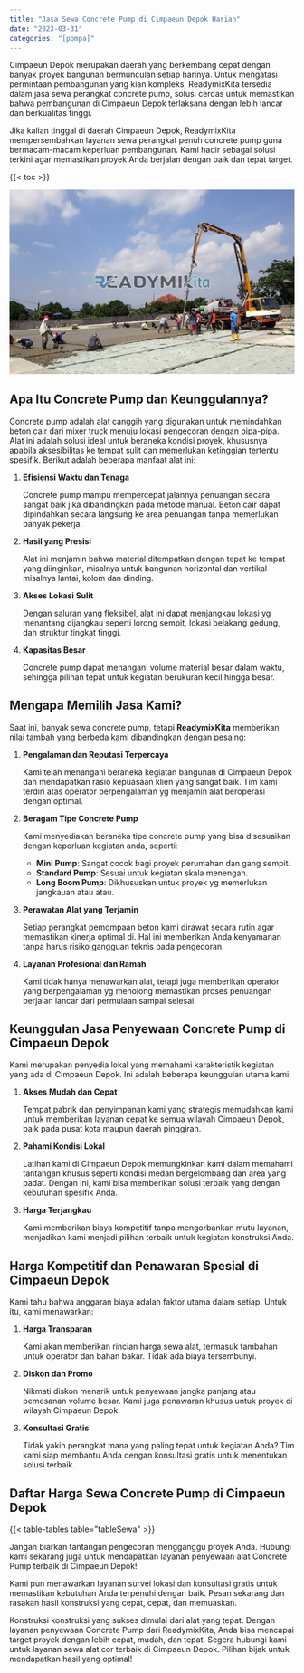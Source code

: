 ```yaml
---
title: "Jasa Sewa Concrete Pump di Cimpaeun Depok Harian"
date: "2023-03-31"
categories: "[pompa]"
---
```


Cimpaeun Depok merupakan daerah yang berkembang cepat dengan banyak proyek bangunan bermunculan setiap harinya. Untuk mengatasi permintaan pembangunan yang kian kompleks, ReadymixKita tersedia dalam jasa sewa perangkat concrete pump, solusi cerdas untuk memastikan bahwa pembangunan di Cimpaeun Depok terlaksana dengan lebih lancar dan berkualitas tinggi.

Jika kalian tinggal di daerah Cimpaeun Depok, ReadymixKita mempersembahkan layanan sewa perangkat penuh concrete pump guna bermacam-macam keperluan pembangunan. Kami hadir sebagai solusi terkini agar memastikan proyek Anda berjalan dengan baik dan tepat target.

{{< toc >}}

![Jasa Sewa Concrete Pump di Cimpaeun Depok Harian](/images/pompa/sewa-pompa-11.jpg)

## Apa Itu Concrete Pump dan Keunggulannya?

Concrete pump adalah alat canggih yang digunakan untuk memindahkan beton cair dari mixer truck menuju lokasi pengecoran dengan pipa-pipa. Alat ini adalah solusi ideal untuk beraneka kondisi proyek, khususnya apabila aksesibilitas ke tempat sulit dan memerlukan ketinggian tertentu spesifik. Berikut adalah beberapa manfaat alat ini:

1. **Efisiensi Waktu dan Tenaga**

   Concrete pump mampu mempercepat jalannya penuangan secara sangat baik jika dibandingkan pada metode manual. Beton cair dapat dipindahkan secara langsung ke area penuangan tanpa memerlukan banyak pekerja.

2. **Hasil yang Presisi**

   Alat ini menjamin bahwa material ditempatkan dengan tepat ke tempat yang diinginkan, misalnya untuk bangunan horizontal dan vertikal misalnya lantai, kolom dan dinding.

3. **Akses Lokasi Sulit**

   Dengan saluran yang fleksibel, alat ini dapat menjangkau lokasi yg menantang dijangkau seperti lorong sempit, lokasi belakang gedung, dan struktur tingkat tinggi.

4. **Kapasitas Besar**

   Concrete pump dapat menangani volume material besar dalam waktu, sehingga pilihan tepat untuk kegiatan berukuran kecil hingga besar.

## Mengapa Memilih Jasa Kami?

Saat ini, banyak sewa concrete pump, tetapi **ReadymixKita** memberikan nilai tambah yang berbeda kami dibandingkan dengan pesaing:

1. **Pengalaman dan Reputasi Terpercaya**

   Kami telah menangani beraneka kegiatan bangunan di Cimpaeun Depok dan mendapatkan rasio kepuasaan klien yang sangat baik. Tim kami terdiri atas operator berpengalaman yg menjamin alat beroperasi dengan optimal.

2. **Beragam Tipe Concrete Pump**

   Kami menyediakan beraneka tipe concrete pump yang bisa disesuaikan dengan keperluan kegiatan anda, seperti:
   - **Mini Pump**: Sangat cocok bagi proyek perumahan dan gang sempit.
   - **Standard Pump**: Sesuai untuk kegiatan skala menengah.
   - **Long Boom Pump**: Dikhususkan untuk proyek yg memerlukan jangkauan atau atau.

3. **Perawatan Alat yang Terjamin**

   Setiap perangkat pemompaan beton kami dirawat secara rutin agar memastikan kinerja optimal di. Hal ini memberikan Anda kenyamanan tanpa harus risiko gangguan teknis pada pengecoran.

4. **Layanan Profesional dan Ramah**

   Kami tidak hanya menawarkan alat, tetapi juga memberikan operator yang berpengalaman yg menolong memastikan proses penuangan berjalan lancar dari permulaan sampai selesai.

## Keunggulan Jasa Penyewaan Concrete Pump di Cimpaeun Depok

Kami merupakan penyedia lokal yang memahami karakteristik kegiatan yang ada di Cimpaeun Depok. Ini adalah beberapa keunggulan utama kami:

1. **Akses Mudah dan Cepat**

   Tempat pabrik dan penyimpanan kami yang strategis memudahkan kami untuk memberikan layanan cepat ke semua wilayah Cimpaeun Depok, baik pada pusat kota maupun daerah pinggiran.

2. **Pahami Kondisi Lokal**

   Latihan kami di Cimpaeun Depok memungkinkan kami dalam memahami tantangan khusus seperti kondisi medan bergelombang dan area yang padat. Dengan ini, kami bisa memberikan solusi terbaik yang dengan kebutuhan spesifik Anda.

3. **Harga Terjangkau**

   Kami memberikan biaya kompetitif tanpa mengorbankan mutu layanan, menjadikan kami menjadi pilihan terbaik untuk kegiatan konstruksi Anda.

## Harga Kompetitif dan Penawaran Spesial di Cimpaeun Depok

Kami tahu bahwa anggaran biaya adalah faktor utama dalam setiap. Untuk itu, kami menawarkan:

1. **Harga Transparan**

   Kami akan memberikan rincian harga sewa alat, termasuk tambahan untuk operator dan bahan bakar. Tidak ada biaya tersembunyi.

2. **Diskon dan Promo**

   Nikmati diskon menarik untuk penyewaan jangka panjang atau pemesanan volume besar. Kami juga penawaran khusus untuk proyek di wilayah Cimpaeun Depok.

3. **Konsultasi Gratis**

   Tidak yakin perangkat mana yang paling tepat untuk kegiatan Anda? Tim kami siap membantu Anda dengan konsultasi gratis untuk menentukan solusi terbaik.

## Daftar Harga Sewa Concrete Pump di Cimpaeun Depok

{{< table-tables table="tableSewa" >}}

Jangan biarkan tantangan pengecoran mengganggu proyek Anda. Hubungi kami sekarang juga untuk mendapatkan layanan penyewaan alat Concrete Pump terbaik di Cimpaeun Depok!

Kami pun menawarkan layanan survei lokasi dan konsultasi gratis untuk memastikan kebutuhan Anda terpenuhi dengan baik. Pesan sekarang dan rasakan hasil konstruksi yang cepat, cepat, dan memuaskan.

Konstruksi konstruksi yang sukses dimulai dari alat yang tepat. Dengan layanan penyewaan Concrete Pump dari ReadymixKita, Anda bisa mencapai target proyek dengan lebih cepat, mudah, dan tepat. Segera hubungi kami untuk layanan sewa alat cor terbaik di Cimpaeun Depok. Pilihan bijak untuk mendapatkan hasil yang optimal!
